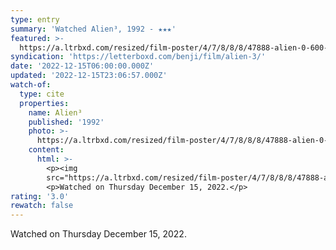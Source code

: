 ```yaml
---
type: entry
summary: 'Watched Alien³, 1992 - ★★★'
featured: >-
  https://a.ltrbxd.com/resized/film-poster/4/7/8/8/8/47888-alien-0-600-0-900-crop.jpg?v=8b2645e0e9
syndication: 'https://letterboxd.com/benji/film/alien-3/'
date: '2022-12-15T06:00:00.000Z'
updated: '2022-12-15T23:06:57.000Z'
watch-of:
  type: cite
  properties:
    name: Alien³
    published: '1992'
    photo: >-
      https://a.ltrbxd.com/resized/film-poster/4/7/8/8/8/47888-alien-0-600-0-900-crop.jpg?v=8b2645e0e9
    content:
      html: >-
        <p><img
        src="https://a.ltrbxd.com/resized/film-poster/4/7/8/8/8/47888-alien-0-600-0-900-crop.jpg?v=8b2645e0e9"/></p>
        <p>Watched on Thursday December 15, 2022.</p>
rating: '3.0'
rewatch: false
---
```

Watched on Thursday December 15, 2022.
